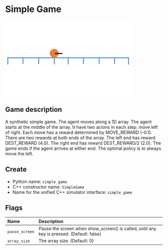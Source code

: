 # Simple Game
<img src="../../doc/simple_game.png" height="240" width="400">

## Game description
A synthetic simple game. The agent moves along a 1D array. The agent starts at the middle of the array. It have two acions in each step: move left of right. Each move has a reward determined by MOVE_REWARD (-0.1). There are two rewards at both ends of the array. The left end has reward DEST_REWARD (4.0). The right end has reward DEST_REWARD/2 (2.0). The game ends if the agent arrives at either end. The optimal policy is to always move the left.

## Create
* Python name: ```simple_game```
* C++ constructor name: ```SimpleGame```
* Name for the unified C++ simulator interface: ```simple_game```

## Flags
|**Name**|**Description**|
|:-------|:---------------|
|```pause_screen```|Pause the screen when show_screen() is called, until any key is pressed. (Default: false)|
|```array_size```|The array size. (Default: 0)|